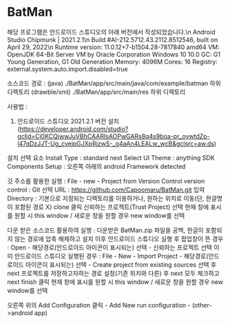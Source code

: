 # BatMan
해당 프로그램은 안드로이드 스튜디오의 아래 버전에서 작성되었습니다.\n
Android Studio Chipmunk | 2021.2.1\n
Build #AI-212.5712.43.2112.8512546, built on April 29, 2022\n
Runtime version: 11.0.12+7-b1504.28-7817840 amd64
VM: OpenJDK 64-Bit Server VM by Oracle Corporation
Windows 10 10.0
GC: G1 Young Generation, G1 Old Generation
Memory: 4096M
Cores: 16
Registry: external.system.auto.import.disabled=true

소스코드 경로 : 
(java) ./BatMan/app/src/main/java/com/example/batman 하위 디렉토리
(drawble/xml) ./BatMan/app/src/main/res 하위 디렉토리


사용법 :
1. 안드로이드 스튜디오 2021.2.1 버전 설치(https://developer.android.com/studio?gclid=Cj0KCQjwwJuVBhCAARIsAOPwGARs8q4s9boa-pr_oywtdZp-l47qDzJJT-Ug_cvejpGJXpRjzwS-_g4aAn4LEALw_wcB&gclsrc=aw.ds)

설치 선택 요소
Install Type : standard next
Select UI Theme : anything
SDK Components Setup : 오른쪽 아래의 android Framework detected 

깃 주소를 활용한 실행 :
File - new - Project from Version Control
version control : Git 선택
URL : https://github.com/Capoomaru/BatMan.git 입력
Directory : 기본으로 지정되는 디렉토리를 이용하거나, 원하는 위치로 이동(단, 한글명이 포함된 경로 X)
clone 클릭
신뢰하는 프로젝트(Trust Project) 선택
현재 창에 표시를 원할 시 this window / 새로운 창을 원할 경우 new window를 선택

다운 받은 소스코드 활용하여 실행 : 
다운받은 BatMan.zip 파일을 공백, 한글이 포함되지 않는 경로에 압축 해제하고 설치 이후 
안드로이드 스튜디오 실행 후 팝업창이 뜬 경우 : Open - 해당경로(안드로이드 아이콘이 표시되는) 선택 - 신뢰하는 프로젝트 선택
이미 안드로이드 스튜디오 실행된 경우 : File - New - Import Project - 해당경로(안드로이드 아이콘이 표시되는) 선택 - Create project from existing sources 선택 후 next
프로젝트를 저장하고자하는 경로 설정(기존 위치와 다른) 후 next
모두 체크하고 next
finish 클릭
현재 창에 표시를 원할 시 this window / 새로운 창을 원할 경우 new window를 선택

오른쪽 위의 Add Configuration 클릭 - Add New run configuration - (other->android app)
